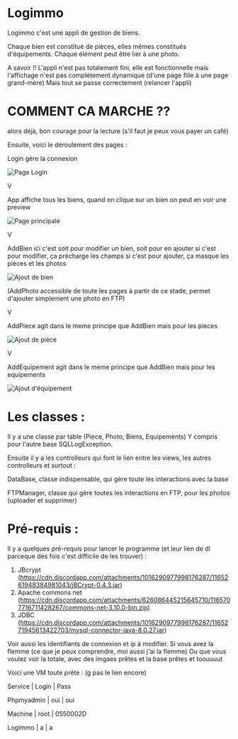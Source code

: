 # Logimmo

Logimmo c'est une appli de gestion de biens.

Chaque bien est constitué de pièces, elles mêmes constitués d'équipements.
Chaque élément peut être lier à une photo.

A savoir !! L'appli n'est pas totalement fini, elle est fonctionnelle
mais l'affichage n'est pas complétement dynamique (d'une page fille à une page grand-mère)
Mais tout se passe correctement (relancer l'appli)

# COMMENT CA MARCHE ??

alors déjà, bon courage pour la lecture (s'il faut je peux vous payer un café)

Ensuite, voici le déroulement des pages :

Login gère la connexion

![Page Login](https://cdn.discordapp.com/attachments/648842436830953486/1165978210421444698/image.png)

V

App affiche tous les biens, quand on clique sur un bien on peut en voir une preview

![Page principale](https://cdn.discordapp.com/attachments/648842436830953486/1165991199061061632/image.png)

V

AddBien ici c'est soit pour modifier un bien, soit pour en ajouter
si c'est pour modifier, ça précharge les champs
si c'est pour ajouter, ça masque les pièces et les photos

![Ajout de bien](https://cdn.discordapp.com/attachments/648842436830953486/1165990231753887744/image.png)

(AddPhoto accessible de toute les pages à partir de ce stade, 
permet d'ajouter simplement une photo en FTP)

V

AddPiece agit dans le meme principe que AddBien mais pour les pieces

![Ajout de pièce](https://cdn.discordapp.com/attachments/648842436830953486/1165990459336830976/image.png)

V

AddEquipement agit dans le meme principe que AddBien mais pour les equipements

![Ajout d'équipement](https://cdn.discordapp.com/attachments/648842436830953486/1165990901563273286/image.png)


# Les classes :

Il y a une classe par table (Piece, Photo, Biens, Equipements) Y compris pour l'autre base SQLLogException.

Ensuite il y a les controlleurs qui font le lien entre les views, les autres controlleurs et surtout :

DataBase, classe indispensable, qui gère toute les interactions avec la base

FTPManager, classe qui gère toutes les interactions en FTP, pour les photos (uploader et supprimer)


# Pré-requis :

Il y a quelques pré-requis pour lancer le programme (et leur lien de dl parceque des fois c'est difficile de les trouver) :
1. JBcrypt (https://cdn.discordapp.com/attachments/1016290977998176287/1165261948384981043/jBCrypt-0.4.3.jar)
1. Apache commons net (https://cdn.discordapp.com/attachments/626086445215645710/1165707716711428267/commons-net-3.10.0-bin.zip)
1. JDBC (https://cdn.discordapp.com/attachments/1016290977998176287/1165271945613422703/mysql-connector-java-8.0.27.jar)

Voir aussi les identifiants de connexion et ip à modifier.
Si vous avez la flemme (ce que je peux comprendre, moi aussi j'ai la flemme) Ou que vous voulez voir
la totale, avec des imgaes prêtes et la base prêtes et toouuuut

Voici une VM toute prête : (g pas le lien encore)

Service | Login | Pass

Phpmyadmin | oui | oui

Machine | root | 0550002D

Logimmo | a | a


